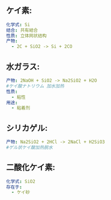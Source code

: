 ## ケイ素:

```yaml
化学式: Si
结合: 共有結合
性质: 立体网状结构
产物:
  - 2C + SiO2 -> Si + 2CO

```

## 水ガラス:

```yaml
产物: 2NaOH + SiO2 -> Na2SiO2 + H2O
#ケイ酸ナトリウム 加水加热
性质:
  - 粘性
用途:
  - 粘着剂
```

## シリカゲル:

```yaml
产物: Na2SiO2 + 2HCl -> 2NaCl + H2SiO3
#ゲル状ケイ酸加热脱水

```

## 二酸化ケイ素:

```yaml
化学式: SiO2
存在于:
  - ケイ砂
```